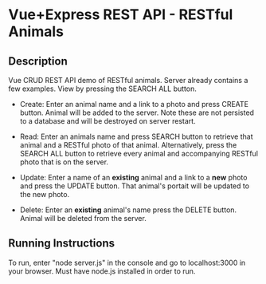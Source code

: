 # Vue+Express REST API - RESTful Animals

## Description
Vue CRUD REST API demo of RESTful animals. Server already contains a few examples. View by pressing the SEARCH ALL button. 

* Create: Enter an animal name and a link to a photo and press CREATE button. Animal will be added to the server. Note these are not persisted to a database and will be destroyed on server restart. 

* Read: Enter an animals name and press SEARCH button to retrieve that animal and a RESTful photo of that animal. Alternatively, press the SEARCH ALL button to retrieve every animal and accompanying RESTful photo that is on the server.

* Update: Enter a name of an **existing** animal and a link to a **new** photo and press the UPDATE button. That animal's portait will be updated to the new photo.  

* Delete: Enter an **existing** animal's name press the DELETE button. Animal will be deleted from the server.

## Running Instructions 
To run, enter "node server.js" in the console and go to localhost:3000 in your browser. Must have node.js installed in order to run. 

